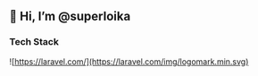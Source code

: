 ## 👋 Hi, I’m @superloika

### Tech Stack
![https://laravel.com/](https://laravel.com/img/logomark.min.svg)

